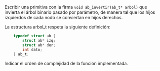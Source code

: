 Escribir una primitiva con la firma `void ab_invertir(ab_t* arbol)` que invierta el árbol binario pasado por parámetro, de manera tal que los hijos izquierdos de cada nodo se conviertan en hijos derechos.

La estructura arbol_t respeta la siguiente definición:

```c
    typedef struct ab {
        struct ab* izq;
        struct ab* der;
        int dato;
    } ab_t;
```

Indicar el orden de complejidad de la función implementada.